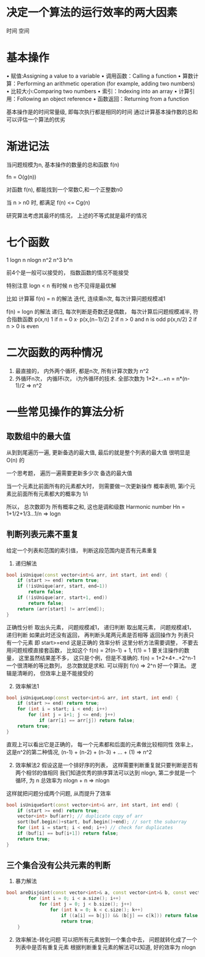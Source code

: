# 决定一个算法的运行效率的两大因素

时间 空间

# 基本操作
• 赋值:Assigning a value to a variable
• 调用函数：Calling a function
• 算数计算：Performing an arithmetic operation (for example, adding two numbers)
• 比较大小:Comparing two numbers
• 索引：Indexing into an array
• 计算引用：Following an object reference
• 函数返回：Returning from a function

基本操作是的时间常量级, 即每次执行都是相同的时间
通过计算基本操作数的总和可以评估一个算法的优劣

# 渐进记法

当问题规模为n, 基本操作的数量的总和函数 f(n)

fn = O(g(n))

对函数 f(n), 都能找到一个常数C,和一个正整数n0

当 n > n0 时, 都满足 f(n) <= Cg(n)

研究算法考虑其最坏的情况， 上述的不等式就是最坏的情况

# 七个函数

1 logn n nlogn n^2 n^3 b^n

前4个是一般可以接受的， 指数函数的情况不能接受

特别注意  logn < n
有时候 n 也不见得是最优解

比如 计算幂
f(n) = n 的解法
迭代, 连续乘n次, 每次计算问题规模减1

f(n) = logn 的解法
递归, 每次判断是奇数还是偶数， 每次计算后问题规模减半, 符合指数函数
p(x,n)
    1 if n = 0
    x· p(x,(n−1)/2) 2 if n > 0 and n is odd
    p(x,n/2) 2 if n > 0 is even

# 二次函数的两种情况
1. 最直接的， 内外两个循环, 都是n次, 所有计算次数为 n^2
1. 外循环n次， 内循环i次， i为外循环的技术. 全部次数为 1+2+...+n = n*(n-1)/2 => n^2

# 一些常见操作的算法分析

## 取数组中的最大值
从到到尾遍历一遍, 更新备选的最大值, 最后的就是整个列表的最大值
很明显是 O(n) 的

一个思考题， 遍历一遍需要更新多少次 备选的最大值

当一个元素比前面所有的元素都大时， 则需要做一次更新操作
概率表明, 第i个元素比前面所有元素都大的概率为  1/i

所以， 总次数即为 所有概率之和, 这也是调和级数 Harmonic number
Hn = 1+1/2+1/3...1/n => logn

## 判断列表元素不重复
给定一个列表和范围的索引值， 判断这段范围内是否有元素重复
1. 递归解法
```cpp
bool isUnique(const vector<int>& arr, int start, int end) {
    if (start >= end) return true;
    if (!isUnique(arr, start, end−1))
        return false;
    if (!isUnique(arr, start+1, end))
        return false;
    return (arr[start] != arr[end]);
}
```

正确性分析
    取出头元素， 问题规模减1， 递归判断
    取出尾元素， 问题规模减1， 递归判断
    如果此时还没有返回， 再判断头尾两元素是否相等
    返回操作为 列表只有一个元素 即 start>=end
    这是正确的
效率分析
    这里分析方法需要调整， 不要去用问题规模直接套函数，
    比如这个
        f(n) = 2f(n-1) + 1, f(1) = 1
    要关注操作的数量， 这里虽然结果差不多， 这只是个例，但是不准确的.
    f(n) = 1+2+4+..+2^n-1
    一个很清晰的等比数列， 总次数就是求和. 可以得到 f(n) => 2^n
    好一个算法。 逻辑是清晰的， 但效率上是不能接受的

2. 效率解法1
```cpp
bool isUniqueLoop(const vector<int>& arr, int start, int end) {
    if (start >= end) return true;
    for (int i = start; i < end; i++)
        for (int j = i+1; j <= end; j++)
            if (arr[i] == arr[j]) return false;
    return true;
}
```
直观上可以看出它是正确的， 每一个元素都和后面的元素做比较相同性
效率上， 这是n^2的第二种情况, (n-1) + (n-2) + (n-3) + ... + (1) => n^2

2. 效率解法2
假设这是一个排好序的列表， 这样需要判断重复就只要判断是否有两个相邻的值相同
我们知道优秀的排序算法可以达到 nlogn, 第二步就是一个循环, 为 n
总效率为 nlogn + n => nlogn

这样就把问题分成两个问题, 从而提升了效率
```cpp
bool isUniqueSort(const vector<int>& arr, int start, int end) {
    if (start >= end) return true;
    vector<int> buf(arr); // duplicate copy of arr
    sort(buf.begin()+start, buf.begin()+end); // sort the subarray
    for (int i = start; i < end; i++) // check for duplicates
    if (buf[i] == buf[i+1]) return false;
    return true;
}
```

## 三个集合没有公共元素的判断
1. 暴力解法
```cpp
bool areDisjoint(const vector<int>& a, const vector<int>& b, const vector<int>& c) {
        for (int i = 0; i < a.size(); i++)
            for (int j = 0; j < b.size(); j++)
                for (int k = 0; k < c.size(); k++)
                    if ((a[i] == b[j]) && (b[j] == c[k])) return false;
                    return true;
    }
```

2. 效率解法-转化问题
可以把所有元素放到一个集合中去， 问题就转化成了一个列表中是否有重复元素
根据判断重复元素的解法可以知道, 好的效率为 nlogn
